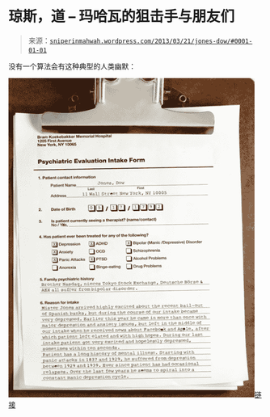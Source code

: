<!--yml

分类：未分类

日期：2024-05-18 14:27:17

-->

# 琼斯，道 – 玛哈瓦的狙击手与朋友们

> 来源：[`sniperinmahwah.wordpress.com/2013/03/21/jones-dow/#0001-01-01`](https://sniperinmahwah.wordpress.com/2013/03/21/jones-dow/#0001-01-01)

没有一个算法会有这种典型的人类幽默：

![Image](img/0f70036f5329e020b30c276178eaa9cc.png)[链接](https://sniperinmahwah.wordpress.com/wp-content/uploads/2013/03/dowjones.jpg)
